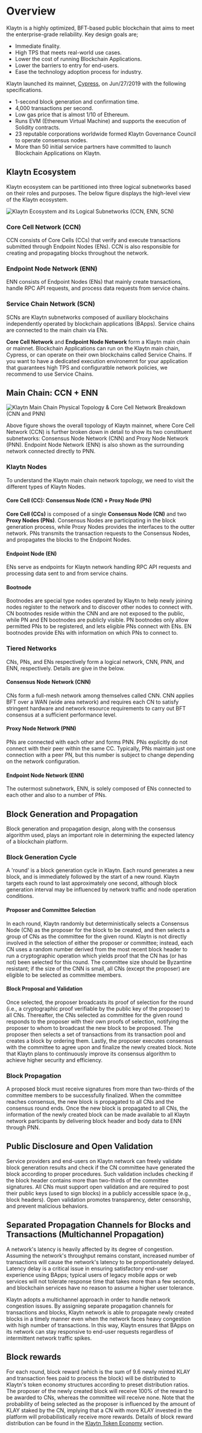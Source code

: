 # Overview

Klaytn is a highly optimized, BFT-based public blockchain that aims to meet the enterprise-grade reliability.
Key design goals are;

- Immediate finality.
- High TPS that meets real-world use cases.
- Lower the cost of running Blockchain Applications.
- Lower the barriers to entry for end-users.
- Ease the technology adoption process for industry.

Klaytn launched its mainnet, [Cypress](https://scope.klaytn.com/), on Jun/27/2019 with the following specifications.

- 1-second block generation and confirmation time.
- 4,000 transactions per second.
- Low gas price that is almost 1/10 of Ethereum.
- Runs EVM (Ethereum Virtual Machine) and supports the execution of Solidity contracts.  
- 23 reputable corporations worldwide formed Klaytn Governance Council to operate consensus nodes.
- More than 50 initial service partners have committed to launch Blockchain Applications on Klaytn.

## Klaytn Ecosystem

Klaytn ecosystem can be partitioned into three logical subnetworks based on their roles and purposes. The below figure displays the high-level view of the Klaytn ecosystem.

![Klaytn Ecosystem and its Logical Subnetworks (CCN, ENN, SCN)](images/klaytn_network_overview.png)

### Core Cell Network (CCN)

CCN consists of Core Cells (CCs) that verify and execute transactions submitted through Endpoint Nodes (ENs). CCN is also responsible for creating and propagating blocks throughout the network.

### Endpoint Node Network (ENN)

ENN consists of Endpoint Nodes (ENs) that mainly create transactions, handle RPC API requests, and process data requests from service chains.

### Service Chain Network (SCN)

SCNs are Klaytn subnetworks composed of auxiliary blockchains independently operated by blockchain applications (BApps). Service chains are connected to the main chain via ENs.

**Core Cell Network** and **Endpoint Node Network** form a Klaytn main chain or mainnet.
Blockchain Applications can run on the Klaytn main chain, Cypress, or can operate on their own blockchains called Service Chains. If you want to have a dedicated execution environemnt for your application that guarantees high TPS and configuratble network policies, we recommend to use Service Chains.   

## Main Chain: CCN + ENN

![Klaytn Main Chain Physical Topology & Core Cell Network Breakdown (CNN and PNN)](images/klaytn_network_node.png)

Above figure shows the overall topology of Klaytn mainnet, where Core Cell Network
(CCN) is further broken down in detail to show its two constituent subnetworks:
Consensus Node Network (CNN) and Proxy Node Network (PNN). Endpoint Node
Network (ENN) is also shown as the surrounding network connected directly to PNN.

### Klaytn Nodes

To understand the Klaytn main chain network topology, we need to visit the different types of Klaytn Nodes.

#### Core Cell (CC): Consensus Node (CN) + Proxy Node (PN)

**Core Cell (CCs)** is composed of a single **Consensus Node (CN)** and two **Proxy Nodes (PNs)**.
Consensus Nodes are participating in the block generation process, while Proxy Nodes provides the interfaces to the
outter network. PNs transmits the transaction requests to the Consensus Nodes, and propagates the blocks to the Endpoint Nodes. 

#### Endpoint Node (EN)

ENs serve as endpoints for Klaytn
network handling RPC API requests and processing data sent to and from service
chains.

#### Bootnode

Bootnodes are special type nodes operated by Klaytn to help newly joining nodes
register to the network and to discover other nodes to connect with.
CN bootnodes reside within the CNN and are not exposed to the public, while PN
and EN bootnodes are publicly visible.  PN bootnodes only allow permitted PNs to
be registered, and lets eligible PNs connect with ENs.  EN bootnodes provide ENs
with information on which PNs to connect to. 

### Tiered Networks

CNs, PNs, and ENs respectively form a logical network, CNN, PNN, and ENN, respectively.
Details are give in the below.

#### Consensus Node Network (CNN)

CNs form a full-mesh network among themselves called CNN. CNN applies BFT over
a WAN (wide area network) and requires each CN to satisfy stringent hardware
and network resource requirements to carry out BFT consensus at a sufficient
performance level. 

#### Proxy Node Network (PNN)

PNs are connected with each other and forms PNN. PNs explicitly do not connect
with their peer within the same CC. Typically, PNs maintain just one
connection with a peer PN, but this number is subject to change depending on
the network configuration.

#### Endpoint Node Network (ENN)

The outermost subnetwork, ENN, is solely composed of ENs connected
to each other and also to a number of PNs.


## Block Generation and Propagation

Block generation and propagation design, along with the consensus
algorithm used, plays an important role in determining the expected latency of a
blockchain platform.

### Block Generation Cycle

A 'round' is a block generation cycle in Klaytn. Each round generates a new
block, and is immediately followed by the start of a new round.  Klaytn targets
each round to last approximately one second, although block generation interval
may be influenced by network traffic and node operation conditions.

#### Proposer and Committee Selection

In each round, Klaytn randomly but deterministically selects a Consensus Node
(CN) as the proposer for the block to be created, and then selects a group of
CNs as the committee for the given round. Klaytn is not directly involved in
the selection of either the proposer or committee; instead, each CN uses a
random number derived from the most recent block header to run a cryptographic
operation which yields proof that the CN has (or has not) been selected for
this round. The committee size should be Byzantine resistant; if the size of
the CNN is small, all CNs (except the proposer) are eligible to be selected as
committee members.

#### Block Proposal and Validation

Once selected, the proposer broadcasts its proof of selection for the round
(i.e., a cryptographic proof verifiable by the public key of the proposer) to
all CNs. Thereafter, the CNs selected as committee for the given round responds
to the proposer with their own proofs of selection, notifying the proposer to
whom to broadcast the new block to be proposed. The proposer then selects a set
of transactions from its transaction pool and creates a block by ordering them.
Lastly, the proposer executes consensus with the committee to agree upon and
finalize the newly created block. Note that Klaytn plans to continuously
improve its consensus algorithm to achieve higher security and efficiency.

### Block Propagation

A proposed block must receive signatures from more than two-thirds of the
committee members to be successfully finalized. When the committee reaches
consensus, the new block is propagated to all CNs and the consensus round ends.
Once the new block is propagated to all CNs, the information of the newly
created block can be made available to all Klaytn network participants by
delivering block header and body data to ENN through PNN.

## Public Disclosure and Open Validation

Service providers and end-users on Klaytn network can freely validate block
generation results and check if the CN committee have generated the block
according to proper procedures. Such validation includes checking if the block
header contains more than two-thirds of the committee signatures. All CNs must
support open validation and are required to post their public keys (used to
sign blocks) in a publicly accessible space (e.g., block headers). Open
validation promotes transparency, deter censorship, and prevent malicious
behaviors.

## Separated Propagation Channels for Blocks and Transactions (Multichannel Propagation)

A network's latency is heavily affected by its degree of congestion. Assuming
the network's throughput remains constant, increased number of transactions
will cause the network's latency to be proportionately delayed. Latency delay
is a critical issue in ensuring satisfactory end-user experience using BApps;
typical users of legacy mobile apps or web services will not tolerate response
time that takes more than a few seconds, and blockchain services have no reason
to assume a higher user tolerance.

Klaytn adopts a multichannel approach in order to handle network congestion
issues. By assigning separate propagation channels for transactions and blocks,
Klaytn network is able to propagate newly created blocks in a timely manner
even when the network faces heavy congestion with high number of transactions.
In this way, Klaytn ensures that BApps on its network can stay responsive to
end-user requests regardless of intermittent network traffic spikes.

## Block rewards

For each round, block reward (which is the sum of 9.6 newly minted KLAY and
transaction fees paid to process the block) will be distributed to Klaytn's
token economy structures according to preset distribution ratios. The proposer
of the newly created block will receive 100% of the reward to be awarded to
CNs, whereas the committee will receive none. Note that the probability of
being selected as the proposer is influenced by the amount of KLAY staked by
the CN, implying that a CN with more KLAY invested in the platform will
probabilistically receive more rewards. Details of block reward distribution
can be found in the [Klaytn Token Economy](design/token-economy.md) section.

